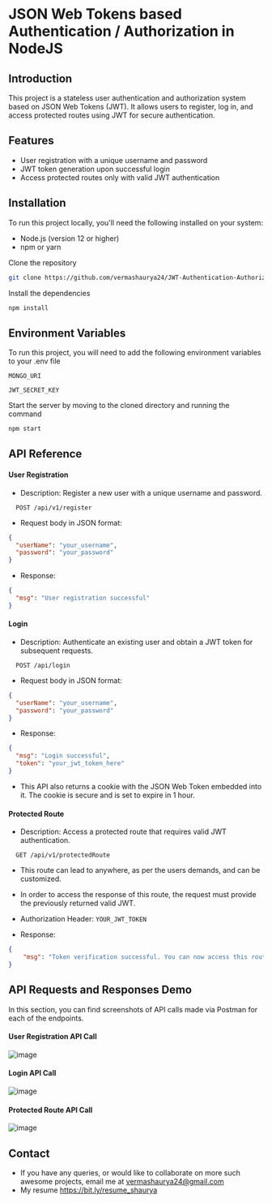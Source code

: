
# JSON Web Tokens based Authentication / Authorization in NodeJS



## Introduction
This project is a stateless user authentication and authorization system based on JSON Web Tokens (JWT). It allows users to register, log in, and access protected routes using JWT for secure authentication.
## Features

- User registration with a unique username and password
- JWT token generation upon successful login
- Access protected routes only with valid JWT authentication

## Installation

To run this project locally, you'll need the following installed on your system:

- Node.js (version 12 or higher)
- npm or yarn

Clone the repository
```bash
git clone https://github.com/vermashaurya24/JWT-Authentication-Authorization-NodeJS.git
```
Install the dependencies
```bash
npm install
```
## Environment Variables

To run this project, you will need to add the following environment variables to your .env file

`MONGO_URI`

`JWT_SECRET_KEY`

Start the server by moving to the cloned directory and running the command
```bash
npm start
```
## API Reference

#### User Registration
- Description: Register a new user with a unique username and password.

```http
  POST /api/v1/register
```
- Request body in JSON format:
```json
{
  "userName": "your_username",
  "password": "your_password"
}
```

- Response:
```json
{
  "msg": "User registration successful"
}
```

#### Login

- Description: Authenticate an existing user and obtain a JWT token for subsequent requests.

```http
  POST /api/login
```
- Request body in JSON format:
```json
{
  "userName": "your_username",
  "password": "your_password"
}
```

- Response:
```json
{
  "msg": "Login successful",
  "token": "your_jwt_token_here"
}
```

- This API also returns a cookie with the JSON Web Token embedded into it. The cookie is secure and is set to expire in 1 hour.


#### Protected Route
- Description: Access a protected route that requires valid JWT authentication.

```http
  GET /api/v1/protectedRoute
```

- This route can lead to anywhere, as per the users demands, and can be customized. 

- In order to access the response of this route, the request must provide the previously returned valid JWT.

- Authorization Header: `YOUR_JWT_TOKEN`

- Response:
```json
{
    "msg": "Token verification successful. You can now access this route."
}
```
## API Requests and Responses Demo

In this section, you can find screenshots of API calls made via Postman for each of the endpoints.

#### User Registration API Call
![image](https://github.com/vermashaurya24/JWT-Authentication-Authorization-NodeJS/assets/58764912/b7867a10-bcab-4a3f-8140-aac784cdf3ea)

#### Login API Call
![image](https://github.com/vermashaurya24/JWT-Authentication-Authorization-NodeJS/assets/58764912/dbb9dda9-54e9-4409-9c86-cd1c7e946768)

#### Protected Route API Call
![image](https://github.com/vermashaurya24/JWT-Authentication-Authorization-NodeJS/assets/58764912/369b8b92-a6b6-4d5f-87d9-8198b7257b4b)

## Contact

- If you have any queries, or would like to collaborate on more such awesome projects, email me at vermashaurya24@gmail.com
- My resume https://bit.ly/resume_shaurya
